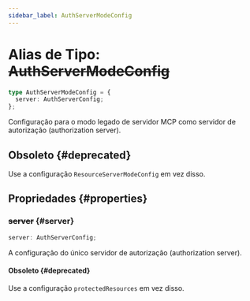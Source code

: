 ```yaml
---
sidebar_label: AuthServerModeConfig
---
```


# Alias de Tipo: ~~AuthServerModeConfig~~

```ts
type AuthServerModeConfig = {
  server: AuthServerConfig;
};
```

Configuração para o modo legado de servidor MCP como servidor de autorização (authorization server).

## Obsoleto {#deprecated}

Use a configuração `ResourceServerModeConfig` em vez disso.

## Propriedades {#properties}

### ~~server~~ {#server}

```ts
server: AuthServerConfig;
```

A configuração do único servidor de autorização (authorization server).

#### Obsoleto {#deprecated}

Use a configuração `protectedResources` em vez disso.